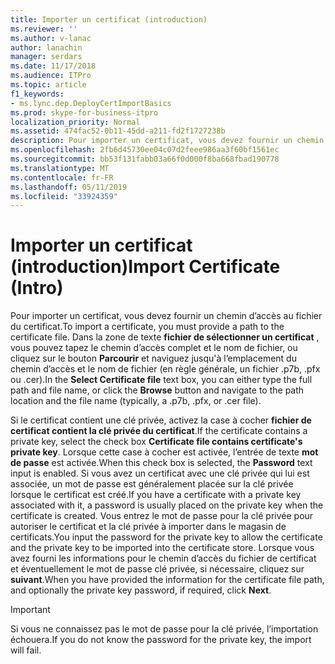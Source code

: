 ```yaml
---
title: Importer un certificat (introduction)
ms.reviewer: ''
ms.author: v-lanac
author: lanachin
manager: serdars
ms.date: 11/17/2018
ms.audience: ITPro
ms.topic: article
f1_keywords:
- ms.lync.dep.DeployCertImportBasics
ms.prod: skype-for-business-itpro
localization_priority: Normal
ms.assetid: 474fac52-0b11-45dd-a211-fd2f1727238b
description: Pour importer un certificat, vous devez fournir un chemin d’accès au fichier du certificat. Dans la zone de texte fichier de sélectionner un certificat, vous pouvez tapez le chemin d’accès complet et le nom de fichier, ou cliquez sur le bouton Parcourir et naviguez jusqu'à l’emplacement du chemin d’accès et le nom de fichier (en règle générale, un fichier .p7b, .pfx ou .cer).
ms.openlocfilehash: 2fb6d45730ee04c07d2feee986aa3f60bf1561ec
ms.sourcegitcommit: bb53f131fabb03a66f0d000f8ba668fbad190778
ms.translationtype: MT
ms.contentlocale: fr-FR
ms.lasthandoff: 05/11/2019
ms.locfileid: "33924359"
---
```

# <a name="import-certificate-intro"></a><span data-ttu-id="01efe-104">Importer un certificat (introduction)</span><span class="sxs-lookup"><span data-stu-id="01efe-104">Import Certificate (Intro)</span></span>
 
<span data-ttu-id="01efe-105">Pour importer un certificat, vous devez fournir un chemin d’accès au fichier du certificat.</span><span class="sxs-lookup"><span data-stu-id="01efe-105">To import a certificate, you must provide a path to the certificate file.</span></span> <span data-ttu-id="01efe-106">Dans la zone de texte **fichier de sélectionner un certificat** , vous pouvez tapez le chemin d’accès complet et le nom de fichier, ou cliquez sur le bouton **Parcourir** et naviguez jusqu'à l’emplacement du chemin d’accès et le nom de fichier (en règle générale, un fichier .p7b, .pfx ou .cer).</span><span class="sxs-lookup"><span data-stu-id="01efe-106">In the **Select Certificate file** text box, you can either type the full path and file name, or click the **Browse** button and navigate to the path location and the file name (typically, a .p7b, .pfx, or .cer file).</span></span>
  
<span data-ttu-id="01efe-107">Si le certificat contient une clé privée, activez la case à cocher **fichier de certificat contient la clé privée du certificat**.</span><span class="sxs-lookup"><span data-stu-id="01efe-107">If the certificate contains a private key, select the check box **Certificate file contains certificate's private key**.</span></span> <span data-ttu-id="01efe-108">Lorsque cette case à cocher est activée, l’entrée de texte **mot de passe** est activée.</span><span class="sxs-lookup"><span data-stu-id="01efe-108">When this check box is selected, the **Password** text input is enabled.</span></span> <span data-ttu-id="01efe-109">Si vous avez un certificat avec une clé privée qui lui est associée, un mot de passe est généralement placée sur la clé privée lorsque le certificat est créé.</span><span class="sxs-lookup"><span data-stu-id="01efe-109">If you have a certificate with a private key associated with it, a password is usually placed on the private key when the certificate is created.</span></span> <span data-ttu-id="01efe-110">Vous entrez le mot de passe pour la clé privée pour autoriser le certificat et la clé privée à importer dans le magasin de certificats.</span><span class="sxs-lookup"><span data-stu-id="01efe-110">You input the password for the private key to allow the certificate and the private key to be imported into the certificate store.</span></span> <span data-ttu-id="01efe-111">Lorsque vous avez fourni les informations pour le chemin d’accès du fichier de certificat et éventuellement le mot de passe clé privée, si nécessaire, cliquez sur **suivant**.</span><span class="sxs-lookup"><span data-stu-id="01efe-111">When you have provided the information for the certificate file path, and optionally the private key password, if required, click **Next**.</span></span>
  
> [!IMPORTANT]
> <span data-ttu-id="01efe-112">Si vous ne connaissez pas le mot de passe pour la clé privée, l’importation échouera.</span><span class="sxs-lookup"><span data-stu-id="01efe-112">If you do not know the password for the private key, the import will fail.</span></span> 
  

